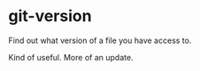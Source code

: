 # git-version
Find out what version of a file you have access to.

Kind of useful.
More of an update.
